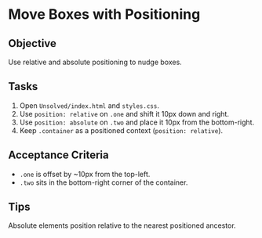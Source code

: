 # Move Boxes with Positioning

## Objective
Use relative and absolute positioning to nudge boxes.

## Tasks
1. Open `Unsolved/index.html` and `styles.css`.
2. Use `position: relative` on `.one` and shift it 10px down and right.
3. Use `position: absolute` on `.two` and place it 10px from the bottom-right.
4. Keep `.container` as a positioned context (`position: relative`).

## Acceptance Criteria
- `.one` is offset by ~10px from the top-left.
- `.two` sits in the bottom-right corner of the container.

## Tips
Absolute elements position relative to the nearest positioned ancestor.
